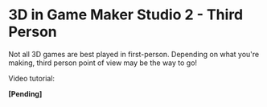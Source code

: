 # 3D in Game Maker Studio 2 - Third Person

Not all 3D games are best played in first-person. Depending on what you're making, third person point of view may be the way to go!

Video tutorial:

**[Pending]**